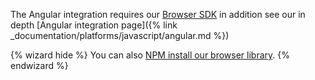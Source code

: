 The Angular integration requires our [Browser SDK](?platform=browsernpm) in addition see our in depth [Angular integration page]({% link _documentation/platforms/javascript/angular.md %})

{% wizard hide %}
You can also [NPM install our browser library](?platform=browsernpm).
{% endwizard %}
